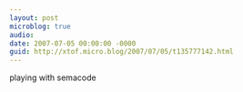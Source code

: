 ```yaml
---
layout: post
microblog: true
audio: 
date: 2007-07-05 00:00:00 -0000
guid: http://xtof.micro.blog/2007/07/05/t135777142.html
---
```

playing with semacode
